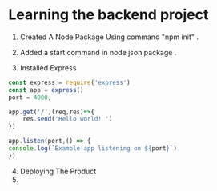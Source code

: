 # Learning the backend project
1) Created A Node Package Using command "npm init" .
2) Added a start command in node json package .

3) Installed Express
```javascript
const express = require('express')
const app = express()
port = 4000;

app.get('/',(req,res)=>{
    res.send('Hello world! ')
})

app.listen(port,() => {
console.log(`Example app listening on ${port}`)
})
```
4) Deploying The Product
5) 
